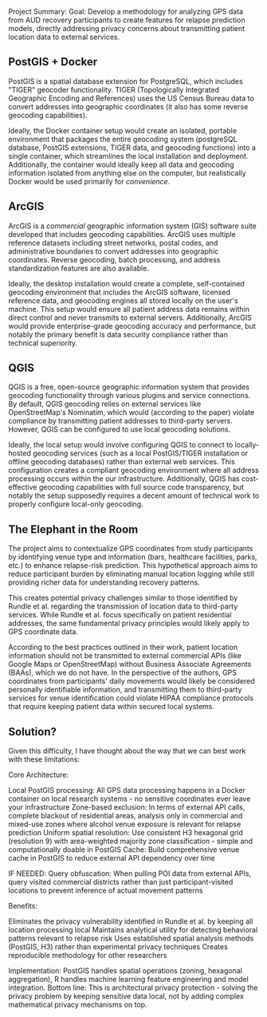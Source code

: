 Project Summary:
Goal: Develop a methodology for analyzing GPS data from AUD recovery participants to create features for relapse prediction models, directly addressing privacy concerns about transmitting patient location data to external services.

## PostGIS + Docker

PostGIS is a spatial database extension for PostgreSQL, which includes "TIGER" geocoder functionality. TIGER (Topologically Integrated Geographic Encoding and References) uses the US Census Bureau data to convert addresses into geographic coordinates (it also has some reverse geocoding capabilities). 

Ideally, the Docker container setup would create an isolated, portable environment that packages the entire geocoding system (postgreSQL database, PostGIS extensions, TIGER data, and geocoding functions) into a single container, which streamlines the local installation and deployment. Additionally, the container would ideally keep all data and geocoding information isolated from anything else on the computer, but realistically Docker would be used primarily for *convenience*.

## ArcGIS

ArcGIS is a *commercial* geographic information system (GIS) software suite developed that includes geocoding capabilities. ArcGIS uses multiple reference datasets including street networks, postal codes, and administrative boundaries to convert addresses into geographic coordinates. Reverse geocoding, batch processing, and address standardization features are also available.

Ideally, the desktop installation would create a complete, self-contained geocoding environment that includes the ArcGIS software, licensed reference data, and geocoding engines all stored locally on the user's machine. This setup would ensure all patient address data remains within direct control and never transmits to external servers. Additionally, ArcGIS would provide enterprise-grade geocoding accuracy and performance, but notably the primary benefit is data security compliance rather than technical superiority.

## QGIS

QGIS is a free, open-source geographic information system that provides geocoding functionality through various plugins and service connections. By default, QGIS geocoding relies on external services like OpenStreetMap's Nominatim, which would (according to the paper) violate compliance by transmitting patient addresses to third-party servers. However, QGIS can be configured to use local geocoding solutions.

Ideally, the local setup would involve configuring QGIS to connect to locally-hosted geocoding services (such as a local PostGIS/TIGER installation or offline geocoding databases) rather than external web services. This configuration creates a compliant geocoding environment where all address processing occurs within the our infrastructure. Additionally, QGIS has cost-effective geocoding capabilities with full source code transparency, but notably the setup supposedly requires a decent amount of technical work to properly configure local-only geocoding.

## The Elephant in the Room

The project aims to contextualize GPS coordinates from study participants by identifying venue type and information (bars, healthcare facilities, parks, etc.) to enhance relapse-risk prediction. This hypothetical approach aims to reduce participant burden by eliminating manual location logging while still providing richer data for understanding recovery patterns.

This creates potential privacy challenges similar to those identified by Rundle et al. regarding the transmission of location data to third-party services. While Rundle et al. focus specifically on patient residential addresses, the same fundamental privacy principles would likely apply to GPS coordinate data. 

According to the best practices outlined in their work, patient location information should not be transmitted to external commercial APIs (like Google Maps or OpenStreetMap) without Business Associate Agreements (BAAs), which we do not have. In the perspective of the authors, GPS coordinates from participants' daily movements would likely be considered personally identifiable information, and transmitting them to third-party services for venue identification could violate HIPAA compliance protocols that require keeping patient data within secured local systems.

## Solution?

Given this difficulty, I have thought about the way that we can best work with these limitations:

Core Architecture:

Local PostGIS processing: All GPS data processing happens in a Docker container on local research systems - no sensitive coordinates ever leave your infrastructure
Zone-based exclusion: In terms of external API calls, complete blackout of residential areas, analysis only in commercial and mixed-use zones where alcohol venue exposure is relevant for relapse prediction
Uniform spatial resolution: Use consistent H3 hexagonal grid (resolution 9) with area-weighted majority zone classification - simple and computationally doable in PostGIS
Cache: Build comprehensive venue cache in PostGIS to reduce external API dependency over time

IF NEEDED:
Query obfuscation: When pulling POI data from external APIs, query visited commercial districts rather than just participant-visited locations to prevent inference of actual movement patterns

Benefits:

Eliminates the privacy vulnerability identified in Rundle et al. by keeping all location processing local
Maintains analytical utility for detecting behavioral patterns relevant to relapse risk
Uses established spatial analysis methods (PostGIS, H3) rather than experimental privacy techniques
Creates reproducible methodology for other researchers

Implementation: PostGIS handles spatial operations (zoning, hexagonal aggregation), R handles machine learning feature engineering and model integration.
Bottom line: This is architectural privacy protection - solving the privacy problem by keeping sensitive data local, not by adding complex mathematical privacy mechanisms on top.